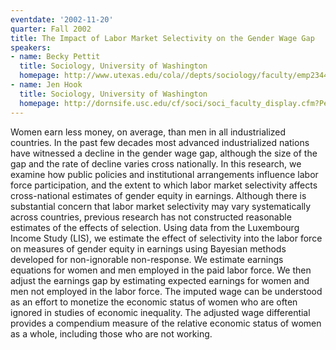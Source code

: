 ```yaml
---
eventdate: '2002-11-20'
quarter: Fall 2002
title: The Impact of Labor Market Selectivity on the Gender Wage Gap
speakers:
- name: Becky Pettit
  title: Sociology, University of Washington
  homepage: http://www.utexas.edu/cola//depts/sociology/faculty/emp2344
- name: Jen Hook
  title: Sociology, University of Washington
  homepage: http://dornsife.usc.edu/cf/soci/soci_faculty_display.cfm?Person_ID=1042774
---
```

Women earn less money, on average, than men in all industrialized countries. In the past few decades most advanced industrialized nations have witnessed a decline in the gender wage gap, although the size of the gap and the rate of decline varies cross nationally. In this research, we examine how public policies and institutional arrangements influence labor force participation, and the extent to which labor market selectivity affects cross-national estimates of gender equity in earnings. Although there is substantial concern that labor market selectivity may vary systematically across countries, previous research has not constructed reasonable estimates of the effects of selection. Using data from the Luxembourg Income Study (LIS), we estimate the effect of selectivity into the labor force on measures of gender equity in earnings using Bayesian methods developed for non-ignorable non-response. We estimate earnings equations for women and men employed in the paid labor force. We then adjust the earnings gap by estimating expected earnings for women and men not employed in the labor force. The imputed wage can be understood as an effort to monetize the economic status of women who are often ignored in studies of economic inequality. The adjusted wage differential provides a compendium measure of the relative economic status of women as a whole, including those who are not working.